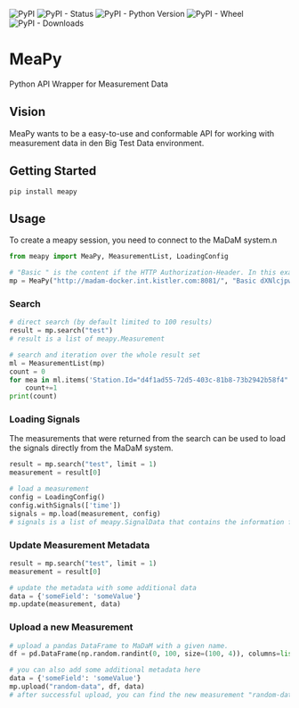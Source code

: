 ![PyPI](https://img.shields.io/pypi/v/meapy?style=flat-square)
![PyPI - Status](https://img.shields.io/pypi/status/meapy?style=flat-square)
![PyPI - Python Version](https://img.shields.io/pypi/pyversions/meapy?style=flat-square)
![PyPI - Wheel](https://img.shields.io/pypi/wheel/meapy?style=flat-square)
![PyPI - Downloads](https://img.shields.io/pypi/dm/meapy?style=flat-square)

# MeaPy
Python API Wrapper for Measurement Data

## Vision
MeaPy wants to be a easy-to-use and conformable API for working with measurement data in den Big Test Data environment.

## Getting Started
```
pip install meapy
```

## Usage
To create a meapy session, you need to connect to the MaDaM system.n
```python
from meapy import MeaPy, MeasurementList, LoadingConfig

# "Basic " is the content if the HTTP Authorization-Header. In this example it is the Basic Authentication Header for user:password
mp = MeaPy("http://madam-docker.int.kistler.com:8081/", "Basic dXNlcjpwYXNzd29yZA==")
```

### Search
```python
# direct search (by default limited to 100 results)
result = mp.search("test")
# result is a list of meapy.Measurement

# search and iteration over the whole result set
ml = MeasurementList(mp)
count = 0
for mea in ml.items('Station.Id="d4f1ad55-72d5-403c-81b8-73b2942b58f4"'):
    count+=1
print(count)
```

### Loading Signals
The measurements that were returned from the search can be used to load the signals directly from the MaDaM system.

```python
result = mp.search("test", limit = 1)
measurement = result[0]

# load a measurement
config = LoadingConfig()
config.withSignals(['time'])
signals = mp.load(measurement, config)
# signals is a list of meapy.SignalData that contains the information for the requested channels
```

### Update Measurement Metadata
```python
result = mp.search("test", limit = 1)
measurement = result[0]

# update the metadata with some additional data
data = {'someField': 'someValue'}
mp.update(measurement, data)
```

### Upload a new Measurement
```python
# upload a pandas DataFrame to MaDaM with a given name.
df = pd.DataFrame(np.random.randint(0, 100, size=(100, 4)), columns=list('ABCD'))

# you can also add some additional metadata here
data = {'someField': 'someValue'}
mp.upload("random-data", df, data)
# after successful upload, you can find the new measurement "random-data.csv"
```